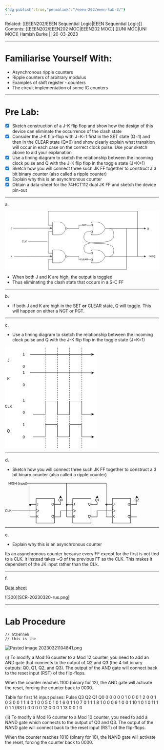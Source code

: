 ```yaml
---
{"dg-publish":true,"permalink":"/eeen-202/eeen-lab-3/"}
---
```


Related: [[EEEN202/EEEN Sequential Logic\|EEEN Sequential Logic]]
Contents: [[EEEN202/EEEN202 MOC\|EEEN202 MOC]]
[[UNI MOC\|UNI MOC]]
Hamish Burke || 20-03-2023
***

# Familiarise Yourself With:

- Asynchronous ripple counters
- Ripple counters of arbitrary modulus
- Examples of shift register - counters
- The circuit implementation of some IC counters

***

# Pre Lab:

- [x] Sketch construction of a J-K flip flop and show how the design of this device can eliminate the occurrence of the clash state
- [x] Consider the J-K flip-flop with J=K=1 first in the SET state (Q=1) and then in the CLEAR state (Q=0) and show clearly explain what transition will occur in each case on the correct clock pulse. Use your sketch above to aid your explanation
- [x] Use a timing diagram to sketch the relationship between the incoming clock pulse and Q with the J-K flip flop in the toggle state (J=K=1)
- [x] Sketch how you will connect three such JK FF together to construct a 3 bit binary counter (also called a ripple counter)
- [x] Explain why this is an asynchronous counter
- [x] Obtain a data-sheet for the 74HCT112 dual JK FF and sketch the device pin-out

***

a. 

<svg xmlns="http://www.w3.org/2000/svg" xmlns:xlink="http://www.w3.org/1999/xlink" version="1.1" width="718px" height="273px" viewBox="-0.5 -0.5 718 273" style="background-color: rgb(255, 255, 255);"><defs/><g><path d="M 301 210 L 344 210.07 L 344 225 L 387 225" fill="none" stroke="rgb(0, 0, 0)" stroke-miterlimit="10" pointer-events="stroke"/><g transform="translate(-0.5 -0.5)"><switch><foreignObject pointer-events="none" width="100%" height="100%" requiredFeatures="http://www.w3.org/TR/SVG11/feature#Extensibility" style="overflow: visible; text-align: left;"><div xmlns="http://www.w3.org/1999/xhtml" style="display: flex; align-items: unsafe center; justify-content: unsafe center; width: 1px; height: 1px; padding-top: 224px; margin-left: 368px;"><div data-drawio-colors="color: rgb(0, 0, 0); background-color: rgb(255, 255, 255); " style="box-sizing: border-box; font-size: 0px; text-align: center;"><div style="display: inline-block; font-size: 11px; font-family: Helvetica; color: rgb(0, 0, 0); line-height: 1.2; pointer-events: all; background-color: rgb(255, 255, 255); white-space: nowrap;">CLEAR</div></div></div></foreignObject><text x="368" y="227" fill="rgb(0, 0, 0)" font-family="Helvetica" font-size="11px" text-anchor="middle">CLEAR</text></switch></g><path d="M 281 210 L 301 210 M 201 195 L 221 195 M 201 225 L 221 225" fill="none" stroke="rgb(0, 0, 0)" stroke-miterlimit="10" pointer-events="all"/><path d="M 221 180 L 251 180 C 267.57 180 281 193.43 281 210 C 281 226.57 267.57 240 251 240 L 221 240 Z" fill="rgb(255, 255, 255)" stroke="rgb(0, 0, 0)" stroke-miterlimit="10" pointer-events="all"/><ellipse cx="284.75" cy="210" rx="3.75" ry="3.75" fill="rgb(255, 255, 255)" stroke="rgb(0, 0, 0)" pointer-events="all"/><path d="M 281 80 L 301 80 M 201 65 L 221 65 M 201 95 L 221 95" fill="none" stroke="rgb(0, 0, 0)" stroke-miterlimit="10" pointer-events="all"/><path d="M 221 50 L 251 50 C 267.57 50 281 63.43 281 80 C 281 96.57 267.57 110 251 110 L 221 110 Z" fill="rgb(255, 255, 255)" stroke="rgb(0, 0, 0)" stroke-miterlimit="10" pointer-events="all"/><ellipse cx="284.75" cy="80" rx="3.75" ry="3.75" fill="rgb(255, 255, 255)" stroke="rgb(0, 0, 0)" pointer-events="all"/><path d="M 387 65 L 344 65 L 344 80.07 L 301 80.07" fill="none" stroke="rgb(0, 0, 0)" stroke-miterlimit="10" pointer-events="stroke"/><g transform="translate(-0.5 -0.5)"><switch><foreignObject pointer-events="none" width="100%" height="100%" requiredFeatures="http://www.w3.org/TR/SVG11/feature#Extensibility" style="overflow: visible; text-align: left;"><div xmlns="http://www.w3.org/1999/xhtml" style="display: flex; align-items: unsafe center; justify-content: unsafe center; width: 1px; height: 1px; padding-top: 64px; margin-left: 369px;"><div data-drawio-colors="color: rgb(0, 0, 0); background-color: rgb(255, 255, 255); " style="box-sizing: border-box; font-size: 0px; text-align: center;"><div style="display: inline-block; font-size: 11px; font-family: Helvetica; color: rgb(0, 0, 0); line-height: 1.2; pointer-events: all; background-color: rgb(255, 255, 255); white-space: nowrap;">SET</div></div></div></foreignObject><text x="369" y="67" fill="rgb(0, 0, 0)" font-family="Helvetica" font-size="11px" text-anchor="middle">SET</text></switch></g><path d="M 487 80 L 650.63 80" fill="none" stroke="rgb(0, 0, 0)" stroke-miterlimit="10" pointer-events="stroke"/><path d="M 655.88 80 L 648.88 83.5 L 650.63 80 L 648.88 76.5 Z" fill="rgb(0, 0, 0)" stroke="rgb(0, 0, 0)" stroke-miterlimit="10" pointer-events="all"/><path d="M 487 80 Q 507.07 80.07 507.07 112.53 Q 507.07 145 437.07 145 Q 367.07 145 367.07 170 Q 367.07 195 387 195" fill="none" stroke="rgb(0, 0, 0)" stroke-miterlimit="10" pointer-events="stroke"/><path d="M 467 80 L 487 80 M 387 65 L 410 65 M 387 95 L 410 95" fill="none" stroke="rgb(0, 0, 0)" stroke-miterlimit="10" pointer-events="all"/><path d="M 427 50 C 444.47 50.56 460.06 62.25 467 80 C 460.06 97.75 444.47 109.44 427 110 L 402 110 C 412.72 91.44 412.72 68.56 402 50 Z" fill="rgb(255, 255, 255)" stroke="rgb(0, 0, 0)" stroke-miterlimit="10" pointer-events="all"/><path d="M 487 210 L 650.63 210" fill="none" stroke="rgb(0, 0, 0)" stroke-miterlimit="10" pointer-events="stroke"/><path d="M 655.88 210 L 648.88 213.5 L 650.63 210 L 648.88 206.5 Z" fill="rgb(0, 0, 0)" stroke="rgb(0, 0, 0)" stroke-miterlimit="10" pointer-events="all"/><path d="M 487 210 Q 507.07 210.07 507.07 180.07 Q 507.07 150.07 437.07 150.07 Q 367.07 150.07 367.07 122.53 Q 367.07 95 387 95" fill="none" stroke="rgb(0, 0, 0)" stroke-miterlimit="10" pointer-events="stroke"/><path d="M 467 210 L 487 210 M 387 195 L 410 195 M 387 225 L 410 225" fill="none" stroke="rgb(0, 0, 0)" stroke-miterlimit="10" pointer-events="all"/><path d="M 427 180 C 444.47 180.56 460.06 192.25 467 210 C 460.06 227.75 444.47 239.44 427 240 L 402 240 C 412.72 221.44 412.72 198.56 402 180 Z" fill="rgb(255, 255, 255)" stroke="rgb(0, 0, 0)" stroke-miterlimit="10" pointer-events="all"/><ellipse cx="404" cy="65" rx="4" ry="4" fill="rgb(255, 255, 255)" stroke="rgb(0, 0, 0)" pointer-events="all"/><ellipse cx="404" cy="95" rx="4" ry="4" fill="rgb(255, 255, 255)" stroke="rgb(0, 0, 0)" pointer-events="all"/><ellipse cx="404" cy="195" rx="4" ry="4" fill="rgb(255, 255, 255)" stroke="rgb(0, 0, 0)" pointer-events="all"/><ellipse cx="404" cy="225" rx="4" ry="4" fill="rgb(255, 255, 255)" stroke="rgb(0, 0, 0)" pointer-events="all"/><path d="M 201 225 L 201 270 L 567 270 L 567 80" fill="none" stroke="rgb(0, 0, 0)" stroke-miterlimit="10" pointer-events="stroke"/><path d="M 201 195 L 201 95" fill="none" stroke="rgb(0, 0, 0)" stroke-miterlimit="10" pointer-events="stroke"/><path d="M 107 140 L 197 140" fill="none" stroke="rgb(0, 0, 0)" stroke-miterlimit="10" pointer-events="stroke"/><rect x="60" y="126" width="60" height="30" fill="none" stroke="none" pointer-events="all"/><g transform="translate(-0.5 -0.5)"><switch><foreignObject pointer-events="none" width="100%" height="100%" requiredFeatures="http://www.w3.org/TR/SVG11/feature#Extensibility" style="overflow: visible; text-align: left;"><div xmlns="http://www.w3.org/1999/xhtml" style="display: flex; align-items: unsafe center; justify-content: unsafe center; width: 58px; height: 1px; padding-top: 141px; margin-left: 61px;"><div data-drawio-colors="color: rgb(0, 0, 0); " style="box-sizing: border-box; font-size: 0px; text-align: center;"><div style="display: inline-block; font-size: 12px; font-family: Helvetica; color: rgb(0, 0, 0); line-height: 1.2; pointer-events: all; white-space: normal; overflow-wrap: normal;">CLK<br /></div></div></div></foreignObject><text x="90" y="145" fill="rgb(0, 0, 0)" font-family="Helvetica" font-size="12px" text-anchor="middle">CLK&#xa;</text></switch></g><path d="M 201 65 L 201 0 L 617 0 L 617 210" fill="none" stroke="rgb(0, 0, 0)" stroke-miterlimit="10" pointer-events="stroke"/><rect x="637" y="66" width="60" height="30" fill="none" stroke="none" pointer-events="all"/><g transform="translate(-0.5 -0.5)"><switch><foreignObject pointer-events="none" width="100%" height="100%" requiredFeatures="http://www.w3.org/TR/SVG11/feature#Extensibility" style="overflow: visible; text-align: left;"><div xmlns="http://www.w3.org/1999/xhtml" style="display: flex; align-items: unsafe center; justify-content: unsafe center; width: 58px; height: 1px; padding-top: 81px; margin-left: 638px;"><div data-drawio-colors="color: rgb(0, 0, 0); " style="box-sizing: border-box; font-size: 0px; text-align: center;"><div style="display: inline-block; font-size: 12px; font-family: Helvetica; color: rgb(0, 0, 0); line-height: 1.2; pointer-events: all; white-space: normal; overflow-wrap: normal;">Q</div></div></div></foreignObject><text x="667" y="85" fill="rgb(0, 0, 0)" font-family="Helvetica" font-size="12px" text-anchor="middle">Q</text></switch></g><rect x="657" y="195" width="60" height="30" fill="none" stroke="none" pointer-events="all"/><g transform="translate(-0.5 -0.5)"><switch><foreignObject pointer-events="none" width="100%" height="100%" requiredFeatures="http://www.w3.org/TR/SVG11/feature#Extensibility" style="overflow: visible; text-align: left;"><div xmlns="http://www.w3.org/1999/xhtml" style="display: flex; align-items: unsafe center; justify-content: unsafe center; width: 58px; height: 1px; padding-top: 210px; margin-left: 658px;"><div data-drawio-colors="color: rgb(0, 0, 0); " style="box-sizing: border-box; font-size: 0px; text-align: center;"><div style="display: inline-block; font-size: 12px; font-family: Helvetica; color: rgb(0, 0, 0); line-height: 1.2; pointer-events: all; white-space: normal; overflow-wrap: normal;">not Q</div></div></div></foreignObject><text x="687" y="214" fill="rgb(0, 0, 0)" font-family="Helvetica" font-size="12px" text-anchor="middle">not Q</text></switch></g><path d="M 37 79 L 212.63 78.69" fill="none" stroke="rgb(0, 0, 0)" stroke-miterlimit="10" pointer-events="stroke"/><path d="M 217.88 78.68 L 210.89 82.19 L 212.63 78.69 L 210.88 75.19 Z" fill="rgb(0, 0, 0)" stroke="rgb(0, 0, 0)" stroke-miterlimit="10" pointer-events="all"/><path d="M 42 210.9 L 212.63 209.46" fill="none" stroke="rgb(0, 0, 0)" stroke-miterlimit="10" pointer-events="stroke"/><path d="M 217.88 209.42 L 210.91 212.98 L 212.63 209.46 L 210.85 205.98 Z" fill="rgb(0, 0, 0)" stroke="rgb(0, 0, 0)" stroke-miterlimit="10" pointer-events="all"/><rect x="0" y="65" width="60" height="30" fill="none" stroke="none" pointer-events="all"/><g transform="translate(-0.5 -0.5)"><switch><foreignObject pointer-events="none" width="100%" height="100%" requiredFeatures="http://www.w3.org/TR/SVG11/feature#Extensibility" style="overflow: visible; text-align: left;"><div xmlns="http://www.w3.org/1999/xhtml" style="display: flex; align-items: unsafe center; justify-content: unsafe center; width: 58px; height: 1px; padding-top: 80px; margin-left: 1px;"><div data-drawio-colors="color: rgb(0, 0, 0); " style="box-sizing: border-box; font-size: 0px; text-align: center;"><div style="display: inline-block; font-size: 12px; font-family: Helvetica; color: rgb(0, 0, 0); line-height: 1.2; pointer-events: all; white-space: normal; overflow-wrap: normal;">J</div></div></div></foreignObject><text x="30" y="84" fill="rgb(0, 0, 0)" font-family="Helvetica" font-size="12px" text-anchor="middle">J</text></switch></g><rect x="17" y="196" width="25" height="30" fill="none" stroke="none" pointer-events="all"/><g transform="translate(-0.5 -0.5)"><switch><foreignObject pointer-events="none" width="100%" height="100%" requiredFeatures="http://www.w3.org/TR/SVG11/feature#Extensibility" style="overflow: visible; text-align: left;"><div xmlns="http://www.w3.org/1999/xhtml" style="display: flex; align-items: unsafe center; justify-content: unsafe center; width: 23px; height: 1px; padding-top: 211px; margin-left: 18px;"><div data-drawio-colors="color: rgb(0, 0, 0); " style="box-sizing: border-box; font-size: 0px; text-align: center;"><div style="display: inline-block; font-size: 12px; font-family: Helvetica; color: rgb(0, 0, 0); line-height: 1.2; pointer-events: all; white-space: normal; overflow-wrap: normal;">K<br /></div></div></div></foreignObject><text x="30" y="215" fill="rgb(0, 0, 0)" font-family="Helvetica" font-size="12px" text-anchor="middle">K&#xa;</text></switch></g></g><switch><g requiredFeatures="http://www.w3.org/TR/SVG11/feature#Extensibility"/><a transform="translate(0,-5)" xlink:href="https://www.diagrams.net/doc/faq/svg-export-text-problems" target="_blank"><text text-anchor="middle" font-size="10px" x="50%" y="100%">Text is not SVG - cannot display</text></a></switch></svg>
- When both J and K are high, the output is toggled
- Thus eliminating the clash state that occurs in a S-C FF


***

b. 

- If both J and K are high in the SET **or** CLEAR state, Q will toggle. This will happen on either a NGT or PGT.

***

c. 

- Use a timing diagram to sketch the relationship between the incoming clock pulse and Q with the J-K flip flop in the toggle state (J=K=1)


<svg xmlns="http://www.w3.org/2000/svg" xmlns:xlink="http://www.w3.org/1999/xlink" version="1.1" width="300px" height="332px" viewBox="-0.5 -0.5 300 332" style="background-color: rgb(255, 255, 255);"><defs/><g><rect x="1" y="30" width="20" height="30" fill="none" stroke="none" pointer-events="all"/><g transform="translate(-0.5 -0.5)"><switch><foreignObject pointer-events="none" width="100%" height="100%" requiredFeatures="http://www.w3.org/TR/SVG11/feature#Extensibility" style="overflow: visible; text-align: left;"><div xmlns="http://www.w3.org/1999/xhtml" style="display: flex; align-items: unsafe center; justify-content: unsafe center; width: 18px; height: 1px; padding-top: 45px; margin-left: 2px;"><div data-drawio-colors="color: rgb(0, 0, 0); " style="box-sizing: border-box; font-size: 0px; text-align: center;"><div style="display: inline-block; font-size: 12px; font-family: Helvetica; color: rgb(0, 0, 0); line-height: 1.2; pointer-events: all; white-space: normal; overflow-wrap: normal;">J</div></div></div></foreignObject><text x="11" y="49" fill="rgb(0, 0, 0)" font-family="Helvetica" font-size="12px" text-anchor="middle">J</text></switch></g><rect x="1" y="90" width="20" height="30" fill="none" stroke="none" pointer-events="all"/><g transform="translate(-0.5 -0.5)"><switch><foreignObject pointer-events="none" width="100%" height="100%" requiredFeatures="http://www.w3.org/TR/SVG11/feature#Extensibility" style="overflow: visible; text-align: left;"><div xmlns="http://www.w3.org/1999/xhtml" style="display: flex; align-items: unsafe center; justify-content: unsafe center; width: 18px; height: 1px; padding-top: 105px; margin-left: 2px;"><div data-drawio-colors="color: rgb(0, 0, 0); " style="box-sizing: border-box; font-size: 0px; text-align: center;"><div style="display: inline-block; font-size: 12px; font-family: Helvetica; color: rgb(0, 0, 0); line-height: 1.2; pointer-events: all; white-space: normal; overflow-wrap: normal;">K</div></div></div></foreignObject><text x="11" y="109" fill="rgb(0, 0, 0)" font-family="Helvetica" font-size="12px" text-anchor="middle">K</text></switch></g><rect x="1" y="180" width="20" height="30" fill="none" stroke="none" pointer-events="all"/><g transform="translate(-0.5 -0.5)"><switch><foreignObject pointer-events="none" width="100%" height="100%" requiredFeatures="http://www.w3.org/TR/SVG11/feature#Extensibility" style="overflow: visible; text-align: left;"><div xmlns="http://www.w3.org/1999/xhtml" style="display: flex; align-items: unsafe center; justify-content: unsafe center; width: 18px; height: 1px; padding-top: 195px; margin-left: 2px;"><div data-drawio-colors="color: rgb(0, 0, 0); " style="box-sizing: border-box; font-size: 0px; text-align: center;"><div style="display: inline-block; font-size: 12px; font-family: Helvetica; color: rgb(0, 0, 0); line-height: 1.2; pointer-events: all; white-space: normal; overflow-wrap: normal;">CLK</div></div></div></foreignObject><text x="11" y="199" fill="rgb(0, 0, 0)" font-family="Helvetica" font-size="12px" text-anchor="middle">CLK</text></switch></g><rect x="1" y="260" width="20" height="30" fill="none" stroke="none" pointer-events="all"/><g transform="translate(-0.5 -0.5)"><switch><foreignObject pointer-events="none" width="100%" height="100%" requiredFeatures="http://www.w3.org/TR/SVG11/feature#Extensibility" style="overflow: visible; text-align: left;"><div xmlns="http://www.w3.org/1999/xhtml" style="display: flex; align-items: unsafe center; justify-content: unsafe center; width: 18px; height: 1px; padding-top: 275px; margin-left: 2px;"><div data-drawio-colors="color: rgb(0, 0, 0); " style="box-sizing: border-box; font-size: 0px; text-align: center;"><div style="display: inline-block; font-size: 12px; font-family: Helvetica; color: rgb(0, 0, 0); line-height: 1.2; pointer-events: all; white-space: normal; overflow-wrap: normal;">Q</div></div></div></foreignObject><text x="11" y="279" fill="rgb(0, 0, 0)" font-family="Helvetica" font-size="12px" text-anchor="middle">Q</text></switch></g><rect x="51" y="10" width="20" height="30" fill="none" stroke="none" pointer-events="all"/><g transform="translate(-0.5 -0.5)"><switch><foreignObject pointer-events="none" width="100%" height="100%" requiredFeatures="http://www.w3.org/TR/SVG11/feature#Extensibility" style="overflow: visible; text-align: left;"><div xmlns="http://www.w3.org/1999/xhtml" style="display: flex; align-items: unsafe center; justify-content: unsafe center; width: 18px; height: 1px; padding-top: 25px; margin-left: 52px;"><div data-drawio-colors="color: rgb(0, 0, 0); " style="box-sizing: border-box; font-size: 0px; text-align: center;"><div style="display: inline-block; font-size: 12px; font-family: Helvetica; color: rgb(0, 0, 0); line-height: 1.2; pointer-events: all; white-space: normal; overflow-wrap: normal;">1</div></div></div></foreignObject><text x="61" y="29" fill="rgb(0, 0, 0)" font-family="Helvetica" font-size="12px" text-anchor="middle">1</text></switch></g><rect x="51" y="50" width="20" height="30" fill="none" stroke="none" pointer-events="all"/><g transform="translate(-0.5 -0.5)"><switch><foreignObject pointer-events="none" width="100%" height="100%" requiredFeatures="http://www.w3.org/TR/SVG11/feature#Extensibility" style="overflow: visible; text-align: left;"><div xmlns="http://www.w3.org/1999/xhtml" style="display: flex; align-items: unsafe center; justify-content: unsafe center; width: 18px; height: 1px; padding-top: 65px; margin-left: 52px;"><div data-drawio-colors="color: rgb(0, 0, 0); " style="box-sizing: border-box; font-size: 0px; text-align: center;"><div style="display: inline-block; font-size: 12px; font-family: Helvetica; color: rgb(0, 0, 0); line-height: 1.2; pointer-events: all; white-space: normal; overflow-wrap: normal;">0</div></div></div></foreignObject><text x="61" y="69" fill="rgb(0, 0, 0)" font-family="Helvetica" font-size="12px" text-anchor="middle">0</text></switch></g><rect x="51" y="70" width="20" height="30" fill="none" stroke="none" pointer-events="all"/><g transform="translate(-0.5 -0.5)"><switch><foreignObject pointer-events="none" width="100%" height="100%" requiredFeatures="http://www.w3.org/TR/SVG11/feature#Extensibility" style="overflow: visible; text-align: left;"><div xmlns="http://www.w3.org/1999/xhtml" style="display: flex; align-items: unsafe center; justify-content: unsafe center; width: 18px; height: 1px; padding-top: 85px; margin-left: 52px;"><div data-drawio-colors="color: rgb(0, 0, 0); " style="box-sizing: border-box; font-size: 0px; text-align: center;"><div style="display: inline-block; font-size: 12px; font-family: Helvetica; color: rgb(0, 0, 0); line-height: 1.2; pointer-events: all; white-space: normal; overflow-wrap: normal;">1</div></div></div></foreignObject><text x="61" y="89" fill="rgb(0, 0, 0)" font-family="Helvetica" font-size="12px" text-anchor="middle">1</text></switch></g><rect x="51" y="110" width="20" height="30" fill="none" stroke="none" pointer-events="all"/><g transform="translate(-0.5 -0.5)"><switch><foreignObject pointer-events="none" width="100%" height="100%" requiredFeatures="http://www.w3.org/TR/SVG11/feature#Extensibility" style="overflow: visible; text-align: left;"><div xmlns="http://www.w3.org/1999/xhtml" style="display: flex; align-items: unsafe center; justify-content: unsafe center; width: 18px; height: 1px; padding-top: 125px; margin-left: 52px;"><div data-drawio-colors="color: rgb(0, 0, 0); " style="box-sizing: border-box; font-size: 0px; text-align: center;"><div style="display: inline-block; font-size: 12px; font-family: Helvetica; color: rgb(0, 0, 0); line-height: 1.2; pointer-events: all; white-space: normal; overflow-wrap: normal;">0</div></div></div></foreignObject><text x="61" y="129" fill="rgb(0, 0, 0)" font-family="Helvetica" font-size="12px" text-anchor="middle">0</text></switch></g><rect x="51" y="160" width="20" height="30" fill="none" stroke="none" pointer-events="all"/><g transform="translate(-0.5 -0.5)"><switch><foreignObject pointer-events="none" width="100%" height="100%" requiredFeatures="http://www.w3.org/TR/SVG11/feature#Extensibility" style="overflow: visible; text-align: left;"><div xmlns="http://www.w3.org/1999/xhtml" style="display: flex; align-items: unsafe center; justify-content: unsafe center; width: 18px; height: 1px; padding-top: 175px; margin-left: 52px;"><div data-drawio-colors="color: rgb(0, 0, 0); " style="box-sizing: border-box; font-size: 0px; text-align: center;"><div style="display: inline-block; font-size: 12px; font-family: Helvetica; color: rgb(0, 0, 0); line-height: 1.2; pointer-events: all; white-space: normal; overflow-wrap: normal;">1</div></div></div></foreignObject><text x="61" y="179" fill="rgb(0, 0, 0)" font-family="Helvetica" font-size="12px" text-anchor="middle">1</text></switch></g><rect x="51" y="200" width="20" height="30" fill="none" stroke="none" pointer-events="all"/><g transform="translate(-0.5 -0.5)"><switch><foreignObject pointer-events="none" width="100%" height="100%" requiredFeatures="http://www.w3.org/TR/SVG11/feature#Extensibility" style="overflow: visible; text-align: left;"><div xmlns="http://www.w3.org/1999/xhtml" style="display: flex; align-items: unsafe center; justify-content: unsafe center; width: 18px; height: 1px; padding-top: 215px; margin-left: 52px;"><div data-drawio-colors="color: rgb(0, 0, 0); " style="box-sizing: border-box; font-size: 0px; text-align: center;"><div style="display: inline-block; font-size: 12px; font-family: Helvetica; color: rgb(0, 0, 0); line-height: 1.2; pointer-events: all; white-space: normal; overflow-wrap: normal;">0</div></div></div></foreignObject><text x="61" y="219" fill="rgb(0, 0, 0)" font-family="Helvetica" font-size="12px" text-anchor="middle">0</text></switch></g><rect x="51" y="240" width="20" height="30" fill="none" stroke="none" pointer-events="all"/><g transform="translate(-0.5 -0.5)"><switch><foreignObject pointer-events="none" width="100%" height="100%" requiredFeatures="http://www.w3.org/TR/SVG11/feature#Extensibility" style="overflow: visible; text-align: left;"><div xmlns="http://www.w3.org/1999/xhtml" style="display: flex; align-items: unsafe center; justify-content: unsafe center; width: 18px; height: 1px; padding-top: 255px; margin-left: 52px;"><div data-drawio-colors="color: rgb(0, 0, 0); " style="box-sizing: border-box; font-size: 0px; text-align: center;"><div style="display: inline-block; font-size: 12px; font-family: Helvetica; color: rgb(0, 0, 0); line-height: 1.2; pointer-events: all; white-space: normal; overflow-wrap: normal;">1</div></div></div></foreignObject><text x="61" y="259" fill="rgb(0, 0, 0)" font-family="Helvetica" font-size="12px" text-anchor="middle">1</text></switch></g><rect x="51" y="280" width="20" height="30" fill="none" stroke="none" pointer-events="all"/><g transform="translate(-0.5 -0.5)"><switch><foreignObject pointer-events="none" width="100%" height="100%" requiredFeatures="http://www.w3.org/TR/SVG11/feature#Extensibility" style="overflow: visible; text-align: left;"><div xmlns="http://www.w3.org/1999/xhtml" style="display: flex; align-items: unsafe center; justify-content: unsafe center; width: 18px; height: 1px; padding-top: 295px; margin-left: 52px;"><div data-drawio-colors="color: rgb(0, 0, 0); " style="box-sizing: border-box; font-size: 0px; text-align: center;"><div style="display: inline-block; font-size: 12px; font-family: Helvetica; color: rgb(0, 0, 0); line-height: 1.2; pointer-events: all; white-space: normal; overflow-wrap: normal;">0</div></div></div></foreignObject><text x="61" y="299" fill="rgb(0, 0, 0)" font-family="Helvetica" font-size="12px" text-anchor="middle">0</text></switch></g><path d="M 91 220 L 131 220 L 131 180 L 171 180 L 171 220 L 211 220 L 211 180 L 251 180 L 251 220 L 284.63 220" fill="none" stroke="rgb(0, 0, 0)" stroke-miterlimit="10" pointer-events="stroke"/><path d="M 289.88 220 L 282.88 223.5 L 284.63 220 L 282.88 216.5 Z" fill="rgb(0, 0, 0)" stroke="rgb(0, 0, 0)" stroke-miterlimit="10" pointer-events="all"/><path d="M 131 330 L 131 0" fill="none" stroke="rgb(0, 0, 0)" stroke-miterlimit="10" stroke-dasharray="3 3" pointer-events="stroke"/><path d="M 171 330 L 171 0" fill="none" stroke="rgb(0, 0, 0)" stroke-miterlimit="10" stroke-dasharray="3 3" pointer-events="stroke"/><path d="M 211 330 L 211 0" fill="none" stroke="rgb(0, 0, 0)" stroke-miterlimit="10" stroke-dasharray="3 3" pointer-events="stroke"/><path d="M 251 330 L 251 0" fill="none" stroke="rgb(0, 0, 0)" stroke-miterlimit="10" stroke-dasharray="3 3" pointer-events="stroke"/><path d="M 81 25 L 284.63 25" fill="none" stroke="rgb(0, 0, 0)" stroke-miterlimit="10" pointer-events="stroke"/><path d="M 289.88 25 L 282.88 28.5 L 284.63 25 L 282.88 21.5 Z" fill="rgb(0, 0, 0)" stroke="rgb(0, 0, 0)" stroke-miterlimit="10" pointer-events="all"/><path d="M 81 84.5 L 284.63 84.98" fill="none" stroke="rgb(0, 0, 0)" stroke-miterlimit="10" pointer-events="stroke"/><path d="M 289.88 85 L 282.87 88.48 L 284.63 84.98 L 282.89 81.48 Z" fill="rgb(0, 0, 0)" stroke="rgb(0, 0, 0)" stroke-miterlimit="10" pointer-events="all"/><path d="M 91 294 L 131 294 L 131 254 L 171 254 L 171 294 L 211 294 L 211 270 L 211 254 L 251 254 L 251 294 L 284.63 294" fill="none" stroke="rgb(0, 0, 0)" stroke-miterlimit="10" pointer-events="stroke"/><path d="M 289.88 294 L 282.88 297.5 L 284.63 294 L 282.88 290.5 Z" fill="rgb(0, 0, 0)" stroke="rgb(0, 0, 0)" stroke-miterlimit="10" pointer-events="all"/></g><switch><g requiredFeatures="http://www.w3.org/TR/SVG11/feature#Extensibility"/><a transform="translate(0,-5)" xlink:href="https://www.diagrams.net/doc/faq/svg-export-text-problems" target="_blank"><text text-anchor="middle" font-size="10px" x="50%" y="100%">Text is not SVG - cannot display</text></a></switch></svg>

***

d. 

- Sketch how you will connect three such JK FF together to construct a 3 bit binary counter (also called a ripple counter)


<svg xmlns="http://www.w3.org/2000/svg" xmlns:xlink="http://www.w3.org/1999/xlink" version="1.1" width="440px" height="136px" viewBox="-0.5 -0.5 440 136"><defs/><g><path d="M 181 115 L 181 95 L 201 95" fill="none" stroke="rgb(0, 0, 0)" stroke-miterlimit="10" pointer-events="stroke"/><path d="M 181 75 L 181.14 51.37" fill="none" stroke="rgb(0, 0, 0)" stroke-miterlimit="10" pointer-events="stroke"/><path d="M 181.17 46.12 L 184.63 53.14 L 181.14 51.37 L 177.63 53.1 Z" fill="rgb(0, 0, 0)" stroke="rgb(0, 0, 0)" stroke-miterlimit="10" pointer-events="all"/><g transform="translate(-0.5 -0.5)"><switch><foreignObject pointer-events="none" width="100%" height="100%" requiredFeatures="http://www.w3.org/TR/SVG11/feature#Extensibility" style="overflow: visible; text-align: left;"><div xmlns="http://www.w3.org/1999/xhtml" style="display: flex; align-items: unsafe center; justify-content: unsafe center; width: 1px; height: 1px; padding-top: 60px; margin-left: 181px;"><div data-drawio-colors="color: rgb(0, 0, 0); background-color: rgb(255, 255, 255); " style="box-sizing: border-box; font-size: 0px; text-align: center;"><div style="display: inline-block; font-size: 11px; font-family: Helvetica; color: rgb(0, 0, 0); line-height: 1.2; pointer-events: all; background-color: rgb(255, 255, 255); white-space: nowrap;">Q0</div></div></div></foreignObject><text x="181" y="63" fill="rgb(0, 0, 0)" font-family="Helvetica" font-size="11px" text-anchor="middle">Q0</text></switch></g><path d="M 81 95 L 41 95 L 1 94.91" fill="none" stroke="rgb(0, 0, 0)" stroke-miterlimit="10" pointer-events="stroke"/><g transform="translate(-0.5 -0.5)"><switch><foreignObject pointer-events="none" width="100%" height="100%" requiredFeatures="http://www.w3.org/TR/SVG11/feature#Extensibility" style="overflow: visible; text-align: left;"><div xmlns="http://www.w3.org/1999/xhtml" style="display: flex; align-items: unsafe center; justify-content: unsafe center; width: 1px; height: 1px; padding-top: 95px; margin-left: 10px;"><div data-drawio-colors="color: rgb(0, 0, 0); background-color: rgb(255, 255, 255); " style="box-sizing: border-box; font-size: 0px; text-align: center;"><div style="display: inline-block; font-size: 11px; font-family: Helvetica; color: rgb(0, 0, 0); line-height: 1.2; pointer-events: all; background-color: rgb(255, 255, 255); white-space: nowrap;">CLK</div></div></div></foreignObject><text x="10" y="99" fill="rgb(0, 0, 0)" font-family="Helvetica" font-size="11px" text-anchor="middle">CLK</text></switch></g><rect x="101" y="55" width="60" height="80" fill="rgb(255, 255, 255)" stroke="rgb(0, 0, 0)" pointer-events="all"/><path d="M 81 75 L 101 75 M 81 115 L 101 115 M 161 75 L 181 75 M 161 115 L 181 115 M 152 110 L 160 110 M 101 90 L 111 95 L 101 100 M 81 95 L 101 95" fill="none" stroke="rgb(0, 0, 0)" stroke-miterlimit="10" pointer-events="all"/><g fill="#000000" font-family="Arial,Helvetica" text-anchor="middle" font-size="11px"><text x="105.5" y="77.5">J</text></g><g fill="#000000" font-family="Arial,Helvetica" text-anchor="middle" font-size="11px"><text x="105.5" y="117.5">K</text></g><g fill="#000000" font-family="Arial,Helvetica" text-anchor="middle" font-size="11px"><text x="155.5" y="77.5">Q</text></g><g fill="#000000" font-family="Arial,Helvetica" text-anchor="middle" font-size="11px"><text x="155.5" y="117.5">Q</text></g><path d="M 301 115 L 301 95 L 331 95" fill="none" stroke="rgb(0, 0, 0)" stroke-miterlimit="10" pointer-events="stroke"/><path d="M 301 75 L 301.14 51.37" fill="none" stroke="rgb(0, 0, 0)" stroke-miterlimit="10" pointer-events="stroke"/><path d="M 301.17 46.12 L 304.63 53.14 L 301.14 51.37 L 297.63 53.1 Z" fill="rgb(0, 0, 0)" stroke="rgb(0, 0, 0)" stroke-miterlimit="10" pointer-events="all"/><g transform="translate(-0.5 -0.5)"><switch><foreignObject pointer-events="none" width="100%" height="100%" requiredFeatures="http://www.w3.org/TR/SVG11/feature#Extensibility" style="overflow: visible; text-align: left;"><div xmlns="http://www.w3.org/1999/xhtml" style="display: flex; align-items: unsafe center; justify-content: unsafe center; width: 1px; height: 1px; padding-top: 60px; margin-left: 301px;"><div data-drawio-colors="color: rgb(0, 0, 0); background-color: rgb(255, 255, 255); " style="box-sizing: border-box; font-size: 0px; text-align: center;"><div style="display: inline-block; font-size: 11px; font-family: Helvetica; color: rgb(0, 0, 0); line-height: 1.2; pointer-events: all; background-color: rgb(255, 255, 255); white-space: nowrap;">Q1</div></div></div></foreignObject><text x="301" y="63" fill="rgb(0, 0, 0)" font-family="Helvetica" font-size="11px" text-anchor="middle">Q1</text></switch></g><rect x="221" y="55" width="60" height="80" fill="rgb(255, 255, 255)" stroke="rgb(0, 0, 0)" pointer-events="all"/><path d="M 201 75 L 221 75 M 201 115 L 221 115 M 281 75 L 301 75 M 281 115 L 301 115 M 272 110 L 280 110 M 221 90 L 231 95 L 221 100 M 201 95 L 221 95" fill="none" stroke="rgb(0, 0, 0)" stroke-miterlimit="10" pointer-events="all"/><g fill="#000000" font-family="Arial,Helvetica" text-anchor="middle" font-size="11px"><text x="225.5" y="77.5">J</text></g><g fill="#000000" font-family="Arial,Helvetica" text-anchor="middle" font-size="11px"><text x="225.5" y="117.5">K</text></g><g fill="#000000" font-family="Arial,Helvetica" text-anchor="middle" font-size="11px"><text x="275.5" y="77.5">Q</text></g><g fill="#000000" font-family="Arial,Helvetica" text-anchor="middle" font-size="11px"><text x="275.5" y="117.5">Q</text></g><path d="M 431 75 L 431.14 51.37" fill="none" stroke="rgb(0, 0, 0)" stroke-miterlimit="10" pointer-events="stroke"/><path d="M 431.17 46.12 L 434.63 53.14 L 431.14 51.37 L 427.63 53.1 Z" fill="rgb(0, 0, 0)" stroke="rgb(0, 0, 0)" stroke-miterlimit="10" pointer-events="all"/><g transform="translate(-0.5 -0.5)"><switch><foreignObject pointer-events="none" width="100%" height="100%" requiredFeatures="http://www.w3.org/TR/SVG11/feature#Extensibility" style="overflow: visible; text-align: left;"><div xmlns="http://www.w3.org/1999/xhtml" style="display: flex; align-items: unsafe center; justify-content: unsafe center; width: 1px; height: 1px; padding-top: 60px; margin-left: 431px;"><div data-drawio-colors="color: rgb(0, 0, 0); background-color: rgb(255, 255, 255); " style="box-sizing: border-box; font-size: 0px; text-align: center;"><div style="display: inline-block; font-size: 11px; font-family: Helvetica; color: rgb(0, 0, 0); line-height: 1.2; pointer-events: all; background-color: rgb(255, 255, 255); white-space: nowrap;">Q2</div></div></div></foreignObject><text x="431" y="63" fill="rgb(0, 0, 0)" font-family="Helvetica" font-size="11px" text-anchor="middle">Q2</text></switch></g><rect x="351" y="55" width="60" height="80" fill="rgb(255, 255, 255)" stroke="rgb(0, 0, 0)" pointer-events="all"/><path d="M 331 75 L 351 75 M 331 115 L 351 115 M 411 75 L 431 75 M 411 115 L 431 115 M 402 110 L 410 110 M 351 90 L 361 95 L 351 100 M 331 95 L 351 95" fill="none" stroke="rgb(0, 0, 0)" stroke-miterlimit="10" pointer-events="all"/><g fill="#000000" font-family="Arial,Helvetica" text-anchor="middle" font-size="11px"><text x="355.5" y="77.5">J</text></g><g fill="#000000" font-family="Arial,Helvetica" text-anchor="middle" font-size="11px"><text x="355.5" y="117.5">K</text></g><g fill="#000000" font-family="Arial,Helvetica" text-anchor="middle" font-size="11px"><text x="405.5" y="77.5">Q</text></g><g fill="#000000" font-family="Arial,Helvetica" text-anchor="middle" font-size="11px"><text x="405.5" y="117.5">Q</text></g><path d="M 51 5 L 331 5 L 331 75 L 331 115" fill="none" stroke="rgb(0, 0, 0)" stroke-miterlimit="10" pointer-events="stroke"/><g transform="translate(-0.5 -0.5)"><switch><foreignObject pointer-events="none" width="100%" height="100%" requiredFeatures="http://www.w3.org/TR/SVG11/feature#Extensibility" style="overflow: visible; text-align: left;"><div xmlns="http://www.w3.org/1999/xhtml" style="display: flex; align-items: unsafe center; justify-content: unsafe center; width: 1px; height: 1px; padding-top: 6px; margin-left: 41px;"><div data-drawio-colors="color: rgb(0, 0, 0); background-color: rgb(255, 255, 255); " style="box-sizing: border-box; font-size: 0px; text-align: center;"><div style="display: inline-block; font-size: 11px; font-family: Helvetica; color: rgb(0, 0, 0); line-height: 1.2; pointer-events: all; background-color: rgb(255, 255, 255); white-space: nowrap;">HIGH (input)</div></div></div></foreignObject><text x="41" y="10" fill="rgb(0, 0, 0)" font-family="Helvetica" font-size="11px" text-anchor="middle">HIGH (input)</text></switch></g><ellipse cx="331.5" cy="74.5" rx="2.5" ry="2.5" fill="#242424" stroke="rgb(0, 0, 0)" pointer-events="all"/><path d="M 201 5 L 201 115" fill="none" stroke="rgb(0, 0, 0)" stroke-miterlimit="10" pointer-events="stroke"/><ellipse cx="201.5" cy="75.5" rx="2.5" ry="2.5" fill="#242424" stroke="rgb(0, 0, 0)" pointer-events="all"/><path d="M 81 5 L 81 115" fill="none" stroke="rgb(0, 0, 0)" stroke-miterlimit="10" pointer-events="stroke"/><ellipse cx="81.5" cy="75.5" rx="2.5" ry="2.5" fill="#242424" stroke="rgb(0, 0, 0)" pointer-events="all"/></g><switch><g requiredFeatures="http://www.w3.org/TR/SVG11/feature#Extensibility"/><a transform="translate(0,-5)" xlink:href="https://www.diagrams.net/doc/faq/svg-export-text-problems" target="_blank"><text text-anchor="middle" font-size="10px" x="50%" y="100%">Text is not SVG - cannot display</text></a></switch></svg>


***

e. 

- Explain why this is an asynchronous counter

Its an asynchronous counter because every FF except for the first is not tied to a CLK. It instead takes $\neg Q$ of the previous FF as the CLK. This makes it dependent of the JK input rather than the CLk.

***

f. 

[Data sheet](https://assets.nexperia.com/documents/data-sheet/74HC_HCT112.pdf)

![300][SCR-20230320-rus.png]
***

# Lab Procedure

```
// hthehheh
// this is the 
```

![Pasted image 20230321104841.png](/img/user/Pasted%20image%2020230321104841.png)

(i) To modify a Mod 16 counter to a Mod 12 counter, you need to add an AND gate that connects to the output of Q2 and Q3 (the 4-bit binary outputs: Q0, Q1, Q2, and Q3). The output of the AND gate will connect back to the reset input (RST) of the flip-flops.

When the counter reaches 1100 (binary for 12), the AND gate will activate the reset, forcing the counter back to 0000.

Table for first 14 input pulses:
Pulse     Q3 Q2 Q1 Q0
  0       0  0  0  0
  1       0  0  0  1
  2       0  0  1  0
  3       0  0  1  1 
  4       0  1  0  0
  5       0  1  0  1
  6       0  1  1  0
  7       0  1  1  1
  8       1  0  0  0
  9       1  0  0  1
 10       1  0  1  0
 11       1  0  1  1
(RST)     0  0  0  0
 12       0  0  0  1
 13       0  0  1  0

(ii) To modify a Mod 16 counter to a Mod 10 counter, you need to add a NAND gate which connects to the output of Q0 and Q3. The output of the NAND gate will connect back to the reset input (RST) of the flip-flops.

When the counter reaches 1010 (binary for 10), the NAND gate will activate the reset, forcing the counter back to 0000.